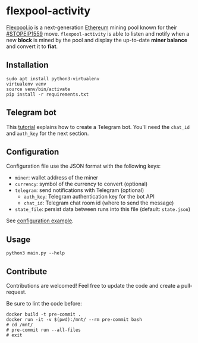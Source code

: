 # flexpool-activity

[Flexpool.io](https://flexpool.io) is a next-generation [Ethereum](https://ethereum.org/en/) mining pool known for their
[#STOPEIP1559](https://stopeip1559.org/) move. `flexpool-activity` is able to listen and notify when a new **block** is
mined by the pool and display the up-to-date **miner balance** and convert it to **fiat**.

## Installation

```
sudo apt install python3-virtualenv
virtualenv venv
source venv/bin/activate
pip install -r requirements.txt
```

## Telegram bot

This [tutorial](https://takersplace.de/2019/12/19/telegram-notifications-with-nagios/) explains how to create a Telegram
bot. You'll need the `chat_id` and `auth_key` for the next section.

## Configuration

Configuration file use the JSON format with the following keys:
* `miner`: wallet address of the miner
* `currency`: symbol of the currency to convert (optional)
* `telegram`: send notifications with Telegram (optional)
    * `auth_key`: Telegram authentication key for the bot API
    * `chat_id`: Telegram chat room id (where to send the message)
* `state_file`: persist data between runs into this file (default: `state.json`)

See [configuration example](config.example.json).


## Usage

```
python3 main.py --help
```


## Contribute

Contributions are welcomed! Feel free to update the code and create a pull-request.

Be sure to lint the code before:

```
docker build -t pre-commit .
docker run -it -v $(pwd):/mnt/ --rm pre-commit bash
# cd /mnt/
# pre-commit run --all-files
# exit
```

